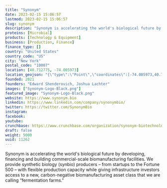 ```yaml
---
title: "Synonym"
date: 2023-02-15 15:06:57
lastmod: 2023-02-15 15:06:57
slug: synonym
description: "Synonym is accelerating the world's biological future by developing, financing and building commercial-scale biomanufacturing facilities. We provide synthetic biology (synbio) producers – from startups to the Fortune 500 – with flexible production capacity while giving infrastructure investors access to a new, carbon-negative biomanufacturing asset class that we are calling “fermentation farms.&quot;"
proteins: [Microbial]
products: [Technology & Equipment]
business: [Production, Finance]
finance_type: []
country: "United States"
country_code: "US"
city: "New York"
postal_code: "10007"
location: [40.712775, -74.005973]
location_geojson: "{\"type\":\"Point\",\"coordinates\":[-74.005973,40.712775]}"
founded: 2021
founders: "Edward Shenderovich, Joshua Lachter"
images: ["Synonym-Logo-Black.png"]
featured_image: "Synonym-Logo-Black.png"
website: https://www.synonym.bio
linkedin: https://www.linkedin.com/company/synonymbio/
twitter: https://twitter.com/SynonymBio
instagram: 
facebook: 
youtube: 
crunchbase: https://www.crunchbase.com/organization/synonym-biotechnologies
draft: false
weight: 5000
uuid: 11262
---
```

Synonym is accelerating the world's biological future by developing, financing and building commercial-scale biomanufacturing facilities. We provide synthetic biology (synbio) producers – from startups to the Fortune 500 – with flexible production capacity while giving infrastructure investors access to a new, carbon-negative biomanufacturing asset class that we are calling “fermentation farms.&quot;
